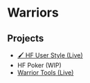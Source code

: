 # Warriors

## Projects
- [🖌 HF User Style (Live)](https://hfuserstyle.dot.pm/)
- HF Poker (WIP)
- [Warrior Tools (Live)](https://warriortools.io/)
